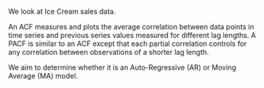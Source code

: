 We look at Ice Cream sales data.

An ACF measures and plots the average correlation between data points in time series and previous series values measured for different lag lengths. A PACF is similar to an ACF except that each partial correlation controls for any correlation between observations of a shorter lag length.

We aim to determine whether it is an Auto-Regressive (AR) or Moving Average (MA) model.
